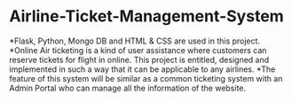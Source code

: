 # Airline-Ticket-Management-System



*Flask, Python, Mongo DB and HTML & CSS are used in this project.
*Online Air ticketing is a kind of user assistance where customers can reserve tickets for flight in online. This project is 
entitled, designed and implemented in such a way that it can be applicable to any airlines. 
*The feature of this system 
will be similar as a common ticketing system with an Admin Portal who can manage all the information of the website.

